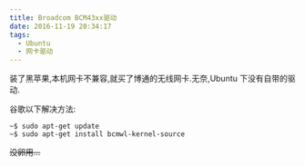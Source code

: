 ```yaml
---
title: Broadcom BCM43xx驱动
date: 2016-11-19 20:34:17
tags:
  - Ubuntu
  - 网卡驱动
---
```


装了黑苹果,本机网卡不兼容,就买了博通的无线网卡.无奈,Ubuntu 下没有自带的驱动.

谷歌以下解决方法:

```shell
~$ sudo apt-get update
~$ sudo apt-get install bcmwl-kernel-source
```

~~没卵用…~~
